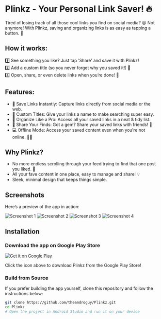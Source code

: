 # Plinkz - Your Personal Link Saver! 🔥

Tired of losing track of all those cool links you find on social media? 😫 Not anymore! With Plinkz, saving and organizing links is as easy as tapping a button. 🎉

## How it works:
1️⃣ See something you like? Just tap 'Share' and save it with Plinkz!  
2️⃣ Add a custom title (so you never forget why you saved it!) 📝  
3️⃣ Open, share, or even delete links when you’re done! 🙌

## Features:
- 💾 Save Links Instantly: Capture links directly from social media or the web.  
- 🔖 Custom Titles: Give your links a name to make searching super easy.  
- 📂 Organize Like a Pro: Access all your saved links in a neat & tidy list.  
- 🔗 Share Your Finds: Got a gem? Share your saved links with friends! 👫  
- 💻 Offline Mode: Access your saved content even when you're not online. 🚫🌐

## Why Plinkz?
- No more endless scrolling through your feed trying to find that one post you liked. 🚀  
- All your fave content in one place, easy to manage and share! 💡  
- Sleek, minimal design that keeps things simple.  

## Screenshots

Here’s a preview of the app in action:

![Screenshot 1](https://github.com/theandroguy/plinkz/blob/main/assets/1plinkz.webp)
![Screenshot 2](https://github.com/theandroguy/plinkz/blob/main/assets/2plinkz.webp)
![Screenshot 3](https://github.com/theandroguy/plinkz/blob/main/assets/3plinkz.webp)
![Screenshot 4](https://github.com/theandroguy/plinkz/blob/main/assets/4plinkz.webp)


## Installation

### Download the app on Google Play Store

[![Get it on Google Play](https://upload.wikimedia.org/wikipedia/commons/thumb/7/78/Google_Play_Store_badge_EN.svg/2560px-Google_Play_Store_badge_EN.svg.png)](https://play.google.com/store/apps/details?id=com.tushar.plinkz)

Click the icon above to download Plinkz from the Google Play Store!

### Build from Source
If you prefer building the app yourself, clone this repository and follow the instructions below:

```bash
git clone https://github.com/theandroguy/Plinkz.git
cd Plinkz
# Open the project in Android Studio and run it on your device

